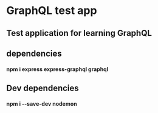 # GraphQL test app

## Test application for learning GraphQL

## dependencies
#### npm i express express-graphql graphql

## Dev dependencies
#### npm i --save-dev nodemon

